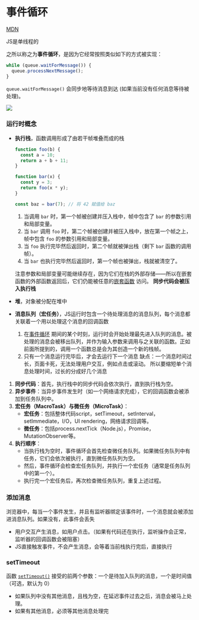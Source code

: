 # 事件循环

[MDN](https://developer.mozilla.org/zh-CN/docs/Web/JavaScript/Event_loop)

JS是单线程的

之所以称之为**事件循环**，是因为它经常按照类似如下的方式被实现：

```js
while (queue.waitForMessage()) {
  queue.processNextMessage();
}
```

`queue.waitForMessage()` 会同步地等待消息到达 (如果当前没有任何消息等待被处理)。

![](https://developer.mozilla.org/zh-CN/docs/Web/JavaScript/Event_loop/the_javascript_runtime_environment_example.svg)

### 运行时概念

- **执行栈**，函数调用形成了由若干帧堆叠而成的栈

  ```js
  function foo(b) {
    const a = 10;
    return a + b + 11;
  }
  
  function bar(x) {
    const y = 3;
    return foo(x * y);
  }
  
  const baz = bar(7); // 将 42 赋值给 baz
  ```

    1. 当调用 `bar` 时，第一个帧被创建并压入栈中，帧中包含了 `bar` 的参数引用和局部变量。
    2. 当 `bar` 调用 `foo` 时，第二个帧被创建并被压入栈中，放在第一个帧之上，帧中包含 `foo` 的参数引用和局部变量。
    3. 当 `foo` 执行完毕然后返回时，第二个帧就被弹出栈（剩下 `bar` 函数的调用帧）。
    4. 当 `bar` 也执行完毕然后返回时，第一个帧也被弹出，栈就被清空了。

  注意参数和局部变量可能继续存在，因为它们在栈的外部存储——所以在嵌套函数的外部函数返回后，它们仍能被任意的[嵌套函数](https://developer.mozilla.org/zh-CN/docs/Web/JavaScript/Guide/Functions#嵌套函数和闭包)
  访问。
  **同步代码会被压入执行栈**

- **堆**，对象被分配在堆中

- **消息队列（宏任务）**，JS运行时包含一个待处理消息的消息队列，每个消息都关联着一个用以处理这个消息的回调函数

    1. 在[事件循环](https://developer.mozilla.org/zh-CN/docs/Web/JavaScript/Event_loop#事件循环)
       期间的某个时刻，运行时会开始处理最先进入队列的消息。被处理的消息会被移出队列，并作为输入参数来调用与之关联的函数。正如前面所提到的，调用一个函数总是会为其创造一个新的栈帧。
    2. 只有一个消息运行完毕后，才会去运行下一个消息
       缺点：一个消息时间过长，页面卡死，无法处理用户交互，例如点击或滚动。
       所以要缩短单个消息处理时间，过长的分成好几个消息


1. **同步代码**：首先，执行栈中的同步代码会依次执行，直到执行栈为空。
2. **异步事件**：当异步事件发生时（如一个网络请求完成），它的回调函数会被添加到任务队列中。
3. **宏任务（MacroTask）与微任务（MicroTask）**：
    - **宏任务**：包括整体代码script，setTimeout，setInterval，setImmediate，I/O，UI rendering，网络请求回调等。
    - **微任务**：包括process.nextTick（Node.js），Promise，MutationObserver等。
4. **执行顺序**：
    - 当执行栈为空时，事件循环会首先检查微任务队列。如果微任务队列中有任务，它们会依次被执行，直到微任务队列为空。
    - 然后，事件循环会检查宏任务队列，并执行一个宏任务（通常是任务队列中的第一个）。
    - 执行完一个宏任务后，再次检查微任务队列，重复上述过程。

### 添加消息

浏览器中，每当一个事件发生，并且有监听器绑定该事件时，一个消息就会被添加进消息队列。如果没有，此事件会丢失

- 用户交互产生消息，如用户点击。（如果有代码还在执行，监听操作会正常，监听器的回调函数会被阻塞）
- JS直接触发事件，不会产生消息，会等着当前栈执行完后，直接执行

### setTimeout

函数 [`setTimeout()`](https://developer.mozilla.org/zh-CN/docs/Web/API/Window/setTimeout)
接受的前两个参数：一个是待加入队列的消息，一个是时间值（可选，默认为 0）

- 如果队列中没有其他消息，且栈为空，在延迟事件过去之后，消息会被马上处理。
- 如果有其他消息，必须等其他消息处理完



